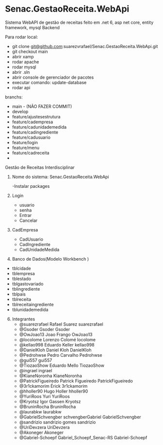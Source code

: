 # Senac.GestaoReceita.WebApi
Sistema WebAPI de gestão de receitas feito em .net 6, asp net core, entity framework, mysql 
Backend

Para rodar local:
- git clone git@github.com:suarezvrafael/Senac.GestaoReceita.WebApi.git
- git checkout main
- abrir xamp
- rodar apache
- rodar mysql
- abrir .sln
- abrir console de gerenciador de pacotes
- executar comando: update-database
- rodar api

branchs:
- main - (NÃO FAZER COMMIT)
- develop
- feature/ajustesestrutura
- feature/cadempresa
- feature/cadunidademedida
- feature/cadingrediente
- feature/cadusuario
- feature/login
- feature/menu
- feature/cadreceita
-

Gestão de Receitas Interdisciplinar
1. Nome do sistema: Senac.GestaoReceita.WebApi

   -Instalar packages
   
2. Login 
   - usuario
   - senha
    - Entrar
    - Cancelar
	   
4. CadEmpresa
   - CadUsuario
   - CadIngrediente
   - CadUnidadeMedida

5. Banco de Dados(Modelo Workbench )   
   
- tblcidade
- tblempresa
- tblestado
- tblgastovariado
- tblingrediente
- tblpais
- tblreceita
- tblreceitaingrediente
- tblunidademedida

6. Integrantes
	- @suarezrafael	Rafael Suarez suarezrafael
	- @Gsoder	Gsoder Gsoder
	- @OwJoao13	Joao Frango OwJoao13
	- @locolome	Lorenzo Colomé locolome
	- @kellao998	Eduardo Keller kellao998
	- @DanielKloh	Daniel Kloh DanielKloh
	- @Pedrohwse	Pedro Carvalho Pedrohwse
	- @gui557	gui557
	- @TiozaoShow	Eduardo Mello TiozaoShow
	- @ingrael	ingrael
	- @KianeNoronha	KianeNoronha
	- @PatrickFigueiredo	Patrick Figueiredo PatrickFigueiredo
	- @3r1ckamorim	Érick 3r1ckamorim
	- @hholler90	Hugo Holler hholler90
	- @YuriRoos	Yuri YuriRoos
	- @Kryotsz	Igor Gassen Kryotsz
	- @BruninRocha	BruninRocha
	- @laurabkw	laurabkw
	- @GabrielSchvengber	schvengberGabriel GabrielSchvengber
	- @sandrizio	sandrizio gomes sandrizio
	- @UriDevzera	UriDevzera
	- @Akoneger	Akoneger
	- @Gabriel-Schoepf	Gabriel_Schoepf_Senac-RS Gabriel-Schoepf



